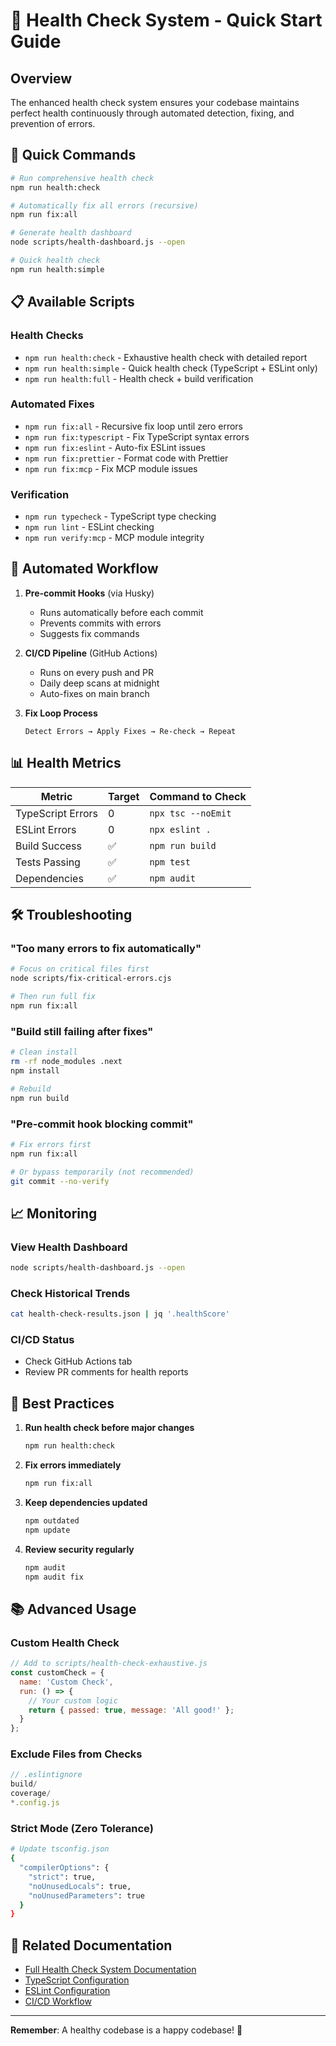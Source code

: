 # 🏥 Health Check System - Quick Start Guide

## Overview
The enhanced health check system ensures your codebase maintains perfect health continuously through automated detection, fixing, and prevention of errors.

## 🚀 Quick Commands

```bash
# Run comprehensive health check
npm run health:check

# Automatically fix all errors (recursive)
npm run fix:all

# Generate health dashboard
node scripts/health-dashboard.js --open

# Quick health check
npm run health:simple
```

## 📋 Available Scripts

### Health Checks
- `npm run health:check` - Exhaustive health check with detailed report
- `npm run health:simple` - Quick health check (TypeScript + ESLint only)
- `npm run health:full` - Health check + build verification

### Automated Fixes
- `npm run fix:all` - Recursive fix loop until zero errors
- `npm run fix:typescript` - Fix TypeScript syntax errors
- `npm run fix:eslint` - Auto-fix ESLint issues
- `npm run fix:prettier` - Format code with Prettier
- `npm run fix:mcp` - Fix MCP module issues

### Verification
- `npm run typecheck` - TypeScript type checking
- `npm run lint` - ESLint checking
- `npm run verify:mcp` - MCP module integrity

## 🔄 Automated Workflow

1. **Pre-commit Hooks** (via Husky)
   - Runs automatically before each commit
   - Prevents commits with errors
   - Suggests fix commands

2. **CI/CD Pipeline** (GitHub Actions)
   - Runs on every push and PR
   - Daily deep scans at midnight
   - Auto-fixes on main branch

3. **Fix Loop Process**
   ```
   Detect Errors → Apply Fixes → Re-check → Repeat
   ```

## 📊 Health Metrics

| Metric | Target | Command to Check |
|--------|--------|------------------|
| TypeScript Errors | 0 | `npx tsc --noEmit` |
| ESLint Errors | 0 | `npx eslint .` |
| Build Success | ✅ | `npm run build` |
| Tests Passing | ✅ | `npm test` |
| Dependencies | ✅ | `npm audit` |

## 🛠️ Troubleshooting

### "Too many errors to fix automatically"
```bash
# Focus on critical files first
node scripts/fix-critical-errors.cjs

# Then run full fix
npm run fix:all
```

### "Build still failing after fixes"
```bash
# Clean install
rm -rf node_modules .next
npm install

# Rebuild
npm run build
```

### "Pre-commit hook blocking commit"
```bash
# Fix errors first
npm run fix:all

# Or bypass temporarily (not recommended)
git commit --no-verify
```

## 📈 Monitoring

### View Health Dashboard
```bash
node scripts/health-dashboard.js --open
```

### Check Historical Trends
```bash
cat health-check-results.json | jq '.healthScore'
```

### CI/CD Status
- Check GitHub Actions tab
- Review PR comments for health reports

## 🎯 Best Practices

1. **Run health check before major changes**
   ```bash
   npm run health:check
   ```

2. **Fix errors immediately**
   ```bash
   npm run fix:all
   ```

3. **Keep dependencies updated**
   ```bash
   npm outdated
   npm update
   ```

4. **Review security regularly**
   ```bash
   npm audit
   npm audit fix
   ```

## 📚 Advanced Usage

### Custom Health Check
```javascript
// Add to scripts/health-check-exhaustive.js
const customCheck = {
  name: 'Custom Check',
  run: () => {
    // Your custom logic
    return { passed: true, message: 'All good!' };
  }
};
```

### Exclude Files from Checks
```javascript
// .eslintignore
build/
coverage/
*.config.js
```

### Strict Mode (Zero Tolerance)
```bash
# Update tsconfig.json
{
  "compilerOptions": {
    "strict": true,
    "noUnusedLocals": true,
    "noUnusedParameters": true
  }
}
```

## 🔗 Related Documentation

- [Full Health Check System Documentation](./HEALTH_CHECK_SYSTEM_V2.md)
- [TypeScript Configuration](./tsconfig.json)
- [ESLint Configuration](./.eslintrc.json)
- [CI/CD Workflow](./.github/workflows/health-check.yml)

---

**Remember**: A healthy codebase is a happy codebase! 🌟